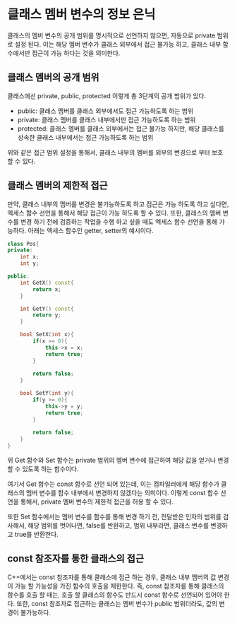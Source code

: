 # 클래스 멤버 변수의 정보 은닉

클래스의 멤버 변수의 공개 범위를 명시적으로 선언하지 않으면, 자동으로 private 범위로 설정 된다. 이는 해당 멤버 변수가 클래스 외부에서 접근 불가능 하고, 클래스 내부 함수에서만 접근이 가능 하다는 것을 의미한다.

## 클래스 멤버의 공개 범위
클래스에선 private, public, protected 이렇게 총 3단계의 공개 범위가 있다.
- public: 클래스 멤버를 클래스 외부에서도 접근 가능하도록 하는 범위
- private: 클래스 멤버를 클래스 내부에서만 접근 가능하도록 하는 범위
- protected: 클래스 멤버를 클래스 외부에서는 접근 불가능 하지만, 해당 클래스를 상속한 클래스 내부에서는 접근 가능하도록 하는 범위

위와 같은 접근 범위 설정을 통해서, 클래스 내부의 멤버를 외부의 변경으로 부터 보호 할 수 있다.

## 클래스 멤버의 제한적 접근
만약, 클래스 내부의 멤버를 변경은 불가능하도록 하고 접근은 가능 하도록 하고 싶다면, 엑세스 함수 선언을 통해서 해당 접근이 가능 하도록 할 수 있다. 또한, 클래스의 멤버 변수를 변경 하기 전에 검증하는 작업을 수행 하고 싶을 때도 엑세스 함수 선언을 통해 가능하다. 아래는 엑세스 함수인 getter, setter의 예시이다.

```cpp
class Pos{
private:
    int x;
    int y;

public:
    int GetX() const{
        return x;
    }

    int GetY() const{
        return y;
    }

    bool SetX(int x){
        if(x >= 0){
            this->x = x;
            return true;
        }
        
        return false;
    }

    bool SetY(int y){
        if(y >= 0){
            this->y = y;
            return true;
        }
        
        return false;
    }
}
```

위 Get 함수와 Set 함수는 private 범위의 멤버 변수에 접근하여 해당 값을 얻거나 변경 할 수 있도록 하는 함수이다.

여기서 Get 함수는 const 함수로 선언 되어 있는데, 이는 컴파일러에게 해당 함수가 클래스의 멤버 변수를 함수 내부에서 변경하지 않겠다는 의미이다. 이렇게 const 함수 선언을 통해서, private 멤버 변수의 제한적 접근을 허용 할 수 있다.

또한 Set 함수에서는 멤버 변수를 함수를 통해 변경 하기 전, 전달받은 인자의 범위를 검사해서, 해당 범위를 벗어나면, false를 반환하고, 범위 내부라면, 클래스 변수를 변경하고 true를 반환한다.

## const 참조자를 통한 클래스의 접근
C++에서는 const 참조자를 통해 클래스에 접근 하는 경우, 클래스 내부 멤버의 값 변경이 가능 할 가능성을 가진 함수의 호출을 제한한다. 즉, const 참조자를 통해 클래스의 함수를 호출 할 때는, 호출 할 클래스의 함수도 반드시 const 함수로 선언되어 있어야 한다. 또한, const 참조자로 접근하는 클래스는 멤버 변수가 public 범위더라도, 값의 변경이 불가능하다.